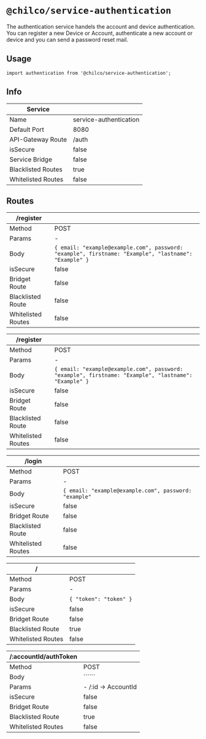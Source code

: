 # `@chilco/service-authentication`
The authentication service handels the account and device authentication.
You can register a new Device or Account,
authenticate a new account or device and
you can send a password reset mail.

## Usage
```
import authentication from '@chilco/service-authentication';
```

## Info 
| Service | |
|---|---|
| Name | service-authentication |
| Default Port | 8080 |
| API-Gateway Route | /auth |
| isSecure | false |
| Service Bridge | false |
| Blacklisted Routes | true |
| Whitelisted Routes | false |

## Routes 
| /register | |
|---|---|
| Method | POST |
| Params | - |
| Body | ```{ email: "example@example.com", password: "example", firstname: "Example", "lastname": "Example" }``` |
| isSecure | false |
| Bridget Route | false |
| Blacklisted Route | false |
| Whitelisted Routes | false |

| /register | |
|---|---|
| Method | POST |
| Params | - |
| Body | ```{ email: "example@example.com", password: "example", firstname: "Example", "lastname": "Example" }``` |
| isSecure | false |
| Bridget Route | false |
| Blacklisted Route | false |
| Whitelisted Routes | false |

| /login | |
|---|---|
| Method | POST |
| Params | - |
| Body | ```{ email: "example@example.com", password: "example"``` |
| isSecure | false |
| Bridget Route | false |
| Blacklisted Route | false |
| Whitelisted Routes | false |

| / | |
|---|---|
| Method | POST |
| Params | - |
| Body | ``` { "token": "token" } ``` |
| isSecure | false |
| Bridget Route | false |
| Blacklisted Route | true |
| Whitelisted Routes | false |

| /:accountId/authToken | |
|---|---|
| Method | POST |
| Body | `````` |
| Params |  - /:id -> AccountId  |
| isSecure | false |
| Bridget Route | false |
| Blacklisted Route | true |
| Whitelisted Routes | false |
